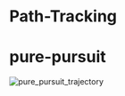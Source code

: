 # Path-Tracking

<h1>pure-pursuit</h1>


![pure_pursuit_trajectory](https://user-images.githubusercontent.com/51513859/203947825-29f68d4c-24cd-4e69-a267-2a6efc750db5.png)

